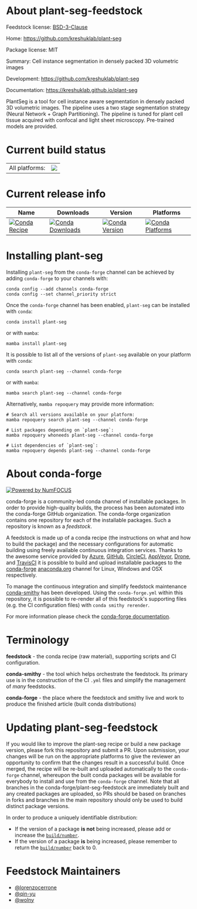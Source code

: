 About plant-seg-feedstock
=========================

Feedstock license: [BSD-3-Clause](https://github.com/conda-forge/plant-seg-feedstock/blob/main/LICENSE.txt)

Home: <https://github.com/kreshuklab/plant-seg>

Package license: MIT

Summary: Cell instance segmentation in densely packed 3D volumetric images

Development: <https://github.com/kreshuklab/plant-seg>

Documentation: <https://kreshuklab.github.io/plant-seg>

PlantSeg is a tool for cell instance aware segmentation in densely packed 3D volumetric images.
The pipeline uses a two stage segmentation strategy (Neural Network + Graph Partitioning).
The pipeline is tuned for plant cell tissue acquired with confocal and light sheet microscopy.
Pre-trained models are provided.

Current build status
====================

<table><tr><td>All platforms:</td>
    <td>
      <a href="https://dev.azure.com/conda-forge/feedstock-builds/_build/latest?definitionId=20980&branchName=main">
        <img src="https://dev.azure.com/conda-forge/feedstock-builds/_apis/build/status/plant-seg-feedstock?branchName=main">
      </a>
    </td>
  </tr>
</table>

Current release info
====================

| Name                                                                                                                    | Downloads                                                                                                                   | Version                                                                                                                   | Platforms                                                                                                                   |
| ----------------------------------------------------------------------------------------------------------------------- | --------------------------------------------------------------------------------------------------------------------------- | ------------------------------------------------------------------------------------------------------------------------- | --------------------------------------------------------------------------------------------------------------------------- |
| [![Conda Recipe](https://img.shields.io/badge/recipe-plant--seg-green.svg)](https://anaconda.org/conda-forge/plant-seg) | [![Conda Downloads](https://img.shields.io/conda/dn/conda-forge/plant-seg.svg)](https://anaconda.org/conda-forge/plant-seg) | [![Conda Version](https://img.shields.io/conda/vn/conda-forge/plant-seg.svg)](https://anaconda.org/conda-forge/plant-seg) | [![Conda Platforms](https://img.shields.io/conda/pn/conda-forge/plant-seg.svg)](https://anaconda.org/conda-forge/plant-seg) |

Installing plant-seg
====================

Installing `plant-seg` from the `conda-forge` channel can be achieved by adding `conda-forge` to your channels with:

```
conda config --add channels conda-forge
conda config --set channel_priority strict
```

Once the `conda-forge` channel has been enabled, `plant-seg` can be installed with `conda`:

```
conda install plant-seg
```

or with `mamba`:

```
mamba install plant-seg
```

It is possible to list all of the versions of `plant-seg` available on your platform with `conda`:

```
conda search plant-seg --channel conda-forge
```

or with `mamba`:

```
mamba search plant-seg --channel conda-forge
```

Alternatively, `mamba repoquery` may provide more information:

```
# Search all versions available on your platform:
mamba repoquery search plant-seg --channel conda-forge

# List packages depending on `plant-seg`:
mamba repoquery whoneeds plant-seg --channel conda-forge

# List dependencies of `plant-seg`:
mamba repoquery depends plant-seg --channel conda-forge
```

About conda-forge
=================

[![Powered by
NumFOCUS](https://img.shields.io/badge/powered%20by-NumFOCUS-orange.svg?style=flat&colorA=E1523D&colorB=007D8A)](https://numfocus.org)

conda-forge is a community-led conda channel of installable packages.
In order to provide high-quality builds, the process has been automated into the
conda-forge GitHub organization. The conda-forge organization contains one repository
for each of the installable packages. Such a repository is known as a *feedstock*.

A feedstock is made up of a conda recipe (the instructions on what and how to build
the package) and the necessary configurations for automatic building using freely
available continuous integration services. Thanks to the awesome service provided by
[Azure](https://azure.microsoft.com/en-us/services/devops/), [GitHub](https://github.com/),
[CircleCI](https://circleci.com/), [AppVeyor](https://www.appveyor.com/),
[Drone](https://cloud.drone.io/welcome), and [TravisCI](https://travis-ci.com/)
it is possible to build and upload installable packages to the
[conda-forge](https://anaconda.org/conda-forge) [anaconda.org](https://anaconda.org/)
channel for Linux, Windows and OSX respectively.

To manage the continuous integration and simplify feedstock maintenance
[conda-smithy](https://github.com/conda-forge/conda-smithy) has been developed.
Using the ``conda-forge.yml`` within this repository, it is possible to re-render all of
this feedstock's supporting files (e.g. the CI configuration files) with ``conda smithy rerender``.

For more information please check the [conda-forge documentation](https://conda-forge.org/docs/).

Terminology
===========

**feedstock** - the conda recipe (raw material), supporting scripts and CI configuration.

**conda-smithy** - the tool which helps orchestrate the feedstock.
                   Its primary use is in the construction of the CI ``.yml`` files
                   and simplify the management of *many* feedstocks.

**conda-forge** - the place where the feedstock and smithy live and work to
                  produce the finished article (built conda distributions)

Updating plant-seg-feedstock
============================

If you would like to improve the plant-seg recipe or build a new
package version, please fork this repository and submit a PR. Upon submission,
your changes will be run on the appropriate platforms to give the reviewer an
opportunity to confirm that the changes result in a successful build. Once
merged, the recipe will be re-built and uploaded automatically to the
`conda-forge` channel, whereupon the built conda packages will be available for
everybody to install and use from the `conda-forge` channel.
Note that all branches in the conda-forge/plant-seg-feedstock are
immediately built and any created packages are uploaded, so PRs should be based
on branches in forks and branches in the main repository should only be used to
build distinct package versions.

In order to produce a uniquely identifiable distribution:

* If the version of a package **is not** being increased, please add or increase
   the [``build/number``](https://docs.conda.io/projects/conda-build/en/latest/resources/define-metadata.html#build-number-and-string).
* If the version of a package **is** being increased, please remember to return
   the [``build/number``](https://docs.conda.io/projects/conda-build/en/latest/resources/define-metadata.html#build-number-and-string)
   back to 0.

Feedstock Maintainers
=====================

* [@lorenzocerrone](https://github.com/lorenzocerrone/)
* [@qin-yu](https://github.com/qin-yu/)
* [@wolny](https://github.com/wolny/)
